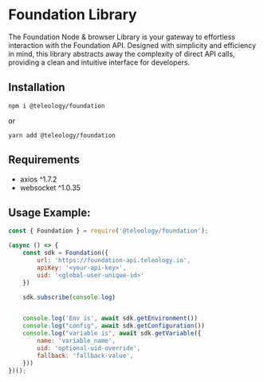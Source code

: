 # Foundation Library
The Foundation Node & browser Library is your gateway to effortless interaction with the Foundation API. Designed with simplicity and efficiency in mind, this library abstracts away the complexity of direct API calls, providing a clean and intuitive interface for developers.

## Installation

```
npm i @teleology/foundation
```

or 

```
yarn add @teleology/foundation
```

## Requirements
- axios ^1.7.2
- websocket ^1.0.35

## Usage Example:
```javascript
const { Foundation } = require('@teleology/foundation');

(async () => {
    const sdk = Foundation({
        url: 'https://foundation-api.teleology.io',
        apiKey: '<your-api-key>',
        uid: '<global-user-unique-id>'
    })

    sdk.subscribe(console.log)


    console.log('Env is', await sdk.getEnvironment())
    console.log("config", await sdk.getConfiguration())
    console.log("variable is", await sdk.getVariable({
        name: 'variable_name',
        uid: 'optional-uid-override',
        fallback: 'fallback-value',
    }))
})();
```
